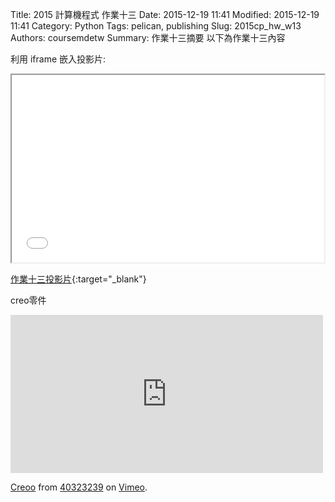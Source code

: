 Title: 2015 計算機程式 作業十三
Date: 2015-12-19 11:41
Modified: 2015-12-19 11:41
Category: Python
Tags: pelican, publishing
Slug: 2015cp_hw_w13
Authors: coursemdetw
Summary: 作業十三摘要
以下為作業十三內容

利用 iframe 嵌入投影片:

<iframe src="simplest13.html" width="500" height="300"></iframe>

[作業十三投影片](simplest13.html){:target="_blank"}

creo零件
<iframe src="https://player.vimeo.com/video/151212103" width="500" height="253" frameborder="0" webkitallowfullscreen mozallowfullscreen allowfullscreen></iframe> <p><a href="https://vimeo.com/151212103">Creoo</a> from <a href="https://vimeo.com/user47630822">40323239</a> on <a href="https://vimeo.com">Vimeo</a>.</p>

